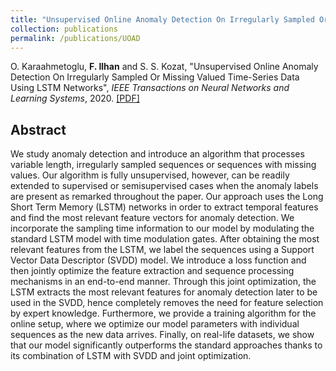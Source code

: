 ```yaml
---
title: "Unsupervised Online Anomaly Detection On Irregularly Sampled Or Missing Valued Time-Series Data Using LSTM Networks"
collection: publications
permalink: /publications/UOAD
---
```

O. Karaahmetoglu, <b>F. Ilhan</b> and S. S. Kozat, "Unsupervised Online Anomaly Detection On Irregularly Sampled Or Missing Valued Time-Series Data Using LSTM Networks", <i>IEEE Transactions on Neural Networks and Learning Systems</i>, 2020.
[[PDF]](https://arxiv.org/abs/2005.12005)


## Abstract
We study anomaly detection and introduce an algorithm that processes variable length, irregularly sampled sequences or sequences with missing values. Our algorithm is fully unsupervised, however, can be readily extended to supervised or semisupervised cases when the anomaly labels are present as remarked throughout the paper. Our approach uses the Long Short Term Memory (LSTM) networks in order to extract temporal features and find the most relevant feature vectors for anomaly detection. We incorporate the sampling time information to our model by modulating the standard LSTM model with time modulation gates. After obtaining the most relevant features from the LSTM, we label the sequences using a Support Vector Data Descriptor (SVDD) model. We introduce a loss function and then jointly optimize the feature extraction and sequence processing mechanisms in an end-to-end manner. Through this joint optimization, the LSTM extracts the most relevant features for anomaly detection later to be used in the SVDD, hence completely removes the need for feature selection by expert knowledge. Furthermore, we provide a training algorithm for the online setup, where we optimize our model parameters with individual sequences as the new data arrives. Finally, on real-life datasets, we show that our model significantly outperforms the standard approaches thanks to its combination of LSTM with SVDD and joint optimization.